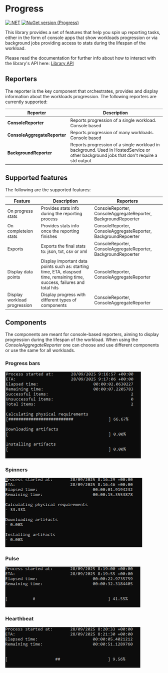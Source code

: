 # Progress
[![.NET](https://github.com/gcastellov/progress/actions/workflows/dotnet.yml/badge.svg)](https://github.com/gcastellov/progress/actions/workflows/dotnet.yml)
[![NuGet version (Progress)](https://img.shields.io/nuget/v/Progress.svg?style=square)](https://www.nuget.org/packages/Progress/)


This library provides a set of features that help you spin up reporting tasks, either in the form of console apps that show workloads progression or via background jobs providing access to stats during the lifespan of the workload.

Please read the documentation for further info about how to interact with the library's API here:
[Library API](./src/Progress/content/README.md)

## Reporters
The reporter is the key component that orchestrates, provides and display information about the workloads progression. The following reporters are currently supported:

|Reporter| Description|
|---|---|
| **ConsoleReporter** | Reports progression of a single workload. Console based |
| **ConsoleAggregateReporter** | Reports progression of many workloads. Console based |
| **BackgroundReporter** | Reports progression of a single workload in background. Used in HostedService or other background jobs that don't require a std output |

## Supported features 
The following are the supported features:

| Feature | Description | Reporters | 
| ---| --- | --- |
| On progress stats  | Provides stats info during the reporting process | ConsoleReporter, ConsoleAggregateReporter, BackgroundRepoerter |
| On completeion stats | Provides stats info once the reporting finishes | ConsoleReporter, ConsoleAggregateReporter, BackgroundRepoerter |
| Exports | Exports the final stats to: json, txt, csv or xml | ConsoleReporter, ConsoleAggregateReporter, BackgroundRepoerter |
| Display data points | Display important data points such as: starting time, ETA, elaspsed time, remaining time, success, failures and total hits | ConsoleReporter, ConsoleAggregateReporter |
| Display workload progression | Display progress with different types of components | ConsoleReporter, ConsoleAggregateReporter |

## Components
The components are meant for console-based reporters, aiming to display progression during the lifespan of the workload. When using the *ConsoleAggregateReporter* one can choose and use different components or use the same for all workloads.

### Progress bars
![Progress bars](img/consoleAggregateBarReporter.gif)

### Spinners
![Spinners](img/consoleAggregateSpinnerReporter.gif)

### Pulse
![Progress bars](img/consolePulseReporter.gif)

### Hearthbeat
![Hearthbeat](img/consoleHearthbeatReporter.gif)
